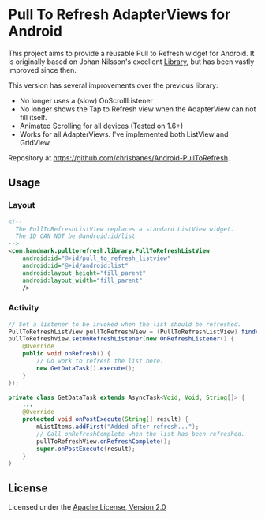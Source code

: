 # Pull To Refresh AdapterViews for Android

This project aims to provide a reusable Pull to Refresh widget for Android. It is originally based on Johan Nilsson's excellent [Library](https://github.com/johannilsson/android-pulltorefresh), but has been vastly improved since then.

This version has several improvements over the previous library:
*   No longer uses a (slow) OnScrollListener
*   No longer shows the Tap to Refresh view when the AdapterView can not fill itself.
*   Animated Scrolling for all devices (Tested on 1.6+)
*   Works for all AdapterViews. I've implemented both ListView and GridView.

Repository at <https://github.com/chrisbanes/Android-PullToRefresh>.

## Usage

### Layout

``` xml
<!--
  The PullToRefreshListView replaces a standard ListView widget.
  The ID CAN NOT be @android:id/list
-->
<com.handmark.pulltorefresh.library.PullToRefreshListView
    android:id="@+id/pull_to_refresh_listview"
    android:id="@+id/android:list"
    android:layout_height="fill_parent"
    android:layout_width="fill_parent"
    />
```

### Activity

``` java
// Set a listener to be invoked when the list should be refreshed.
PullToRefreshListView pullToRefreshView = (PullToRefreshListView) findViewById(R.id.pull_to_refresh_listview);
pullToRefreshView.setOnRefreshListener(new OnRefreshListener() {
    @Override
    public void onRefresh() {
        // Do work to refresh the list here.
        new GetDataTask().execute();
    }
});

private class GetDataTask extends AsyncTask<Void, Void, String[]> {
    ...
    @Override
    protected void onPostExecute(String[] result) {
        mListItems.addFirst("Added after refresh...");
        // Call onRefreshComplete when the list has been refreshed.
        pullToRefreshView.onRefreshComplete();
        super.onPostExecute(result);
    }
}
```


## License

Licensed under the [Apache License, Version 2.0](http://www.apache.org/licenses/LICENSE-2.0.html)

